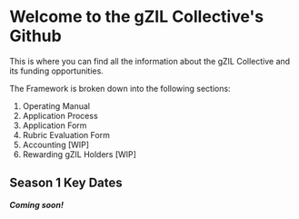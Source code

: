 # Welcome to the gZIL Collective's Github

This is where you can find all the information about the gZIL Collective and its funding opportunities. 

The Framework is broken down into the following sections:

1. Operating Manual
2. Application Process
3. Application Form
4. Rubric Evaluation Form
5. Accounting [WIP]
6. Rewarding gZIL Holders [WIP]


## Season 1 Key Dates

***Coming soon!***